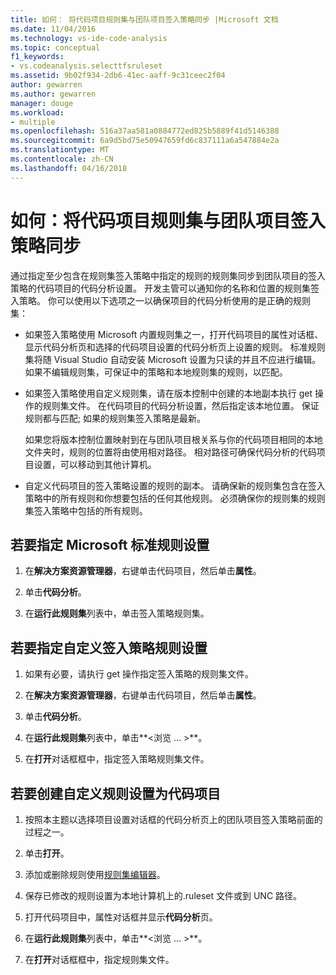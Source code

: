 ```yaml
---
title: 如何： 将代码项目规则集与团队项目签入策略同步 |Microsoft 文档
ms.date: 11/04/2016
ms.technology: vs-ide-code-analysis
ms.topic: conceptual
f1_keywords:
- vs.codeanalysis.selecttfsruleset
ms.assetid: 9b02f934-2db6-41ec-aaff-9c31ceec2f04
author: gewarren
ms.author: gewarren
manager: douge
ms.workload:
- multiple
ms.openlocfilehash: 516a37aa581a0884772ed825b5889f41d5146388
ms.sourcegitcommit: 6a9d5bd75e50947659fd6c837111a6a547884e2a
ms.translationtype: MT
ms.contentlocale: zh-CN
ms.lasthandoff: 04/16/2018
---
```

# <a name="how-to-synchronize-code-project-rule-sets-with-team-project-check-in-policy"></a>如何：将代码项目规则集与团队项目签入策略同步

通过指定至少包含在规则集签入策略中指定的规则的规则集同步到团队项目的签入策略的代码项目的代码分析设置。 开发主管可以通知你的名称和位置的规则集签入策略。 你可以使用以下选项之一以确保项目的代码分析使用的是正确的规则集：

-   如果签入策略使用 Microsoft 内置规则集之一，打开代码项目的属性对话框、 显示代码分析页和选择的代码项目设置的代码分析页上设置的规则。 标准规则集将随 Visual Studio 自动安装 Microsoft 设置为只读的并且不应进行编辑。 如果不编辑规则集，可保证中的策略和本地规则集的规则，以匹配。

-   如果签入策略使用自定义规则集，请在版本控制中创建的本地副本执行 get 操作的规则集文件。 在代码项目的代码分析设置，然后指定该本地位置。 保证规则都与匹配; 如果的规则集签入策略是最新。

     如果您将版本控制位置映射到在与团队项目根关系与你的代码项目相同的本地文件夹时，规则的位置将由使用相对路径。 相对路径可确保代码分析的代码项目设置，可以移动到其他计算机。

-   自定义代码项目的签入策略设置的规则的副本。 请确保新的规则集包含在签入策略中的所有规则和你想要包括的任何其他规则。 必须确保你的规则集的规则集签入策略中包括的所有规则。

## <a name="to-specify-a-microsoft-standard-rule-set"></a>若要指定 Microsoft 标准规则设置

1.  在**解决方案资源管理器**，右键单击代码项目，然后单击**属性**。

2.  单击**代码分析**。

3.  在**运行此规则集**列表中，单击签入策略规则集。

## <a name="to-specify-a-custom-check-in-policy-rule-set"></a>若要指定自定义签入策略规则设置

1.  如果有必要，请执行 get 操作指定签入策略的规则集文件。

2.  在**解决方案资源管理器**，右键单击代码项目，然后单击**属性**。

3.  单击**代码分析**。

4.  在**运行此规则集**列表中，单击**\<浏览 … >**。

5.  在**打开**对话框框中，指定签入策略规则集文件。

## <a name="to-create-a-custom-rule-set-for-a-code-project"></a>若要创建自定义规则设置为代码项目

1.  按照本主题以选择项目设置对话框的代码分析页上的团队项目签入策略前面的过程之一。

2.  单击**打开**。

3.  添加或删除规则使用[规则集编辑器](../code-quality/working-in-the-code-analysis-rule-set-editor.md)。

4.  保存已修改的规则设置为本地计算机上的.ruleset 文件或到 UNC 路径。

5.  打开代码项目中，属性对话框并显示**代码分析**页。

6.  在**运行此规则集**列表中，单击**\<浏览 … >**。

7.  在**打开**对话框框中，指定规则集文件。